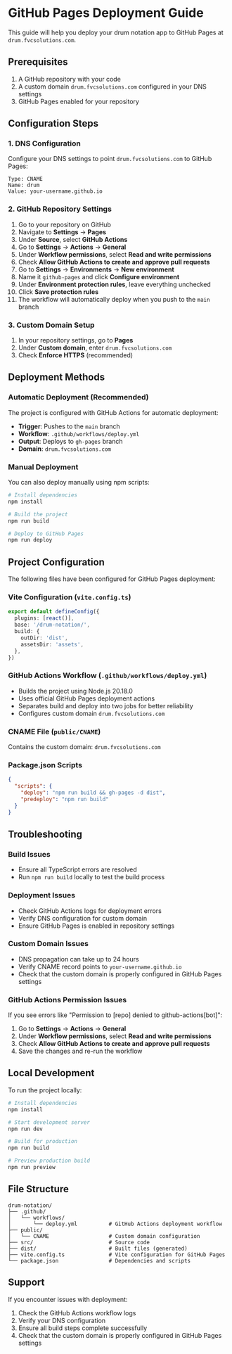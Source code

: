 # GitHub Pages Deployment Guide

This guide will help you deploy your drum notation app to GitHub Pages at `drum.fvcsolutions.com`.

## Prerequisites

1. A GitHub repository with your code
2. A custom domain `drum.fvcsolutions.com` configured in your DNS settings
3. GitHub Pages enabled for your repository

## Configuration Steps

### 1. DNS Configuration

Configure your DNS settings to point `drum.fvcsolutions.com` to GitHub Pages:

```
Type: CNAME
Name: drum
Value: your-username.github.io
```

### 2. GitHub Repository Settings

1. Go to your repository on GitHub
2. Navigate to **Settings** → **Pages**
3. Under **Source**, select **GitHub Actions**
4. Go to **Settings** → **Actions** → **General**
5. Under **Workflow permissions**, select **Read and write permissions**
6. Check **Allow GitHub Actions to create and approve pull requests**
7. Go to **Settings** → **Environments** → **New environment**
8. Name it `github-pages` and click **Configure environment**
9. Under **Environment protection rules**, leave everything unchecked
10. Click **Save protection rules**
11. The workflow will automatically deploy when you push to the `main` branch

### 3. Custom Domain Setup

1. In your repository settings, go to **Pages**
2. Under **Custom domain**, enter `drum.fvcsolutions.com`
3. Check **Enforce HTTPS** (recommended)

## Deployment Methods

### Automatic Deployment (Recommended)

The project is configured with GitHub Actions for automatic deployment:

- **Trigger**: Pushes to the `main` branch
- **Workflow**: `.github/workflows/deploy.yml`
- **Output**: Deploys to `gh-pages` branch
- **Domain**: `drum.fvcsolutions.com`

### Manual Deployment

You can also deploy manually using npm scripts:

```bash
# Install dependencies
npm install

# Build the project
npm run build

# Deploy to GitHub Pages
npm run deploy
```

## Project Configuration

The following files have been configured for GitHub Pages deployment:

### Vite Configuration (`vite.config.ts`)
```typescript
export default defineConfig({
  plugins: [react()],
  base: '/drum-notation/',
  build: {
    outDir: 'dist',
    assetsDir: 'assets',
  },
})
```

### GitHub Actions Workflow (`.github/workflows/deploy.yml`)
- Builds the project using Node.js 20.18.0
- Uses official GitHub Pages deployment actions
- Separates build and deploy into two jobs for better reliability
- Configures custom domain `drum.fvcsolutions.com`

### CNAME File (`public/CNAME`)
Contains the custom domain: `drum.fvcsolutions.com`

### Package.json Scripts
```json
{
  "scripts": {
    "deploy": "npm run build && gh-pages -d dist",
    "predeploy": "npm run build"
  }
}
```

## Troubleshooting

### Build Issues
- Ensure all TypeScript errors are resolved
- Run `npm run build` locally to test the build process

### Deployment Issues
- Check GitHub Actions logs for deployment errors
- Verify DNS configuration for custom domain
- Ensure GitHub Pages is enabled in repository settings

### Custom Domain Issues
- DNS propagation can take up to 24 hours
- Verify CNAME record points to `your-username.github.io`
- Check that the custom domain is properly configured in GitHub Pages settings

### GitHub Actions Permission Issues
If you see errors like "Permission to [repo] denied to github-actions[bot]":
1. Go to **Settings** → **Actions** → **General**
2. Under **Workflow permissions**, select **Read and write permissions**
3. Check **Allow GitHub Actions to create and approve pull requests**
4. Save the changes and re-run the workflow

## Local Development

To run the project locally:

```bash
# Install dependencies
npm install

# Start development server
npm run dev

# Build for production
npm run build

# Preview production build
npm run preview
```

## File Structure

```
drum-notation/
├── .github/
│   └── workflows/
│       └── deploy.yml          # GitHub Actions deployment workflow
├── public/
│   └── CNAME                   # Custom domain configuration
├── src/                        # Source code
├── dist/                       # Built files (generated)
├── vite.config.ts              # Vite configuration for GitHub Pages
└── package.json                # Dependencies and scripts
```

## Support

If you encounter issues with deployment:

1. Check the GitHub Actions workflow logs
2. Verify your DNS configuration
3. Ensure all build steps complete successfully
4. Check that the custom domain is properly configured in GitHub Pages settings
